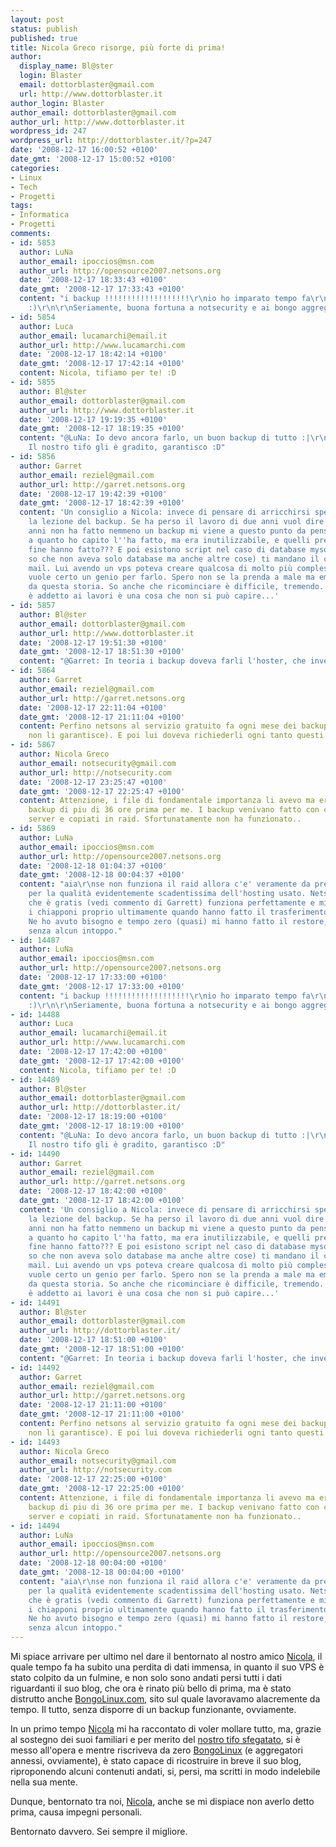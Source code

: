 ```yaml
---
layout: post
status: publish
published: true
title: Nicola Greco risorge, più forte di prima!
author:
  display_name: Bl@ster
  login: Blaster
  email: dottorblaster@gmail.com
  url: http://www.dottorblaster.it
author_login: Blaster
author_email: dottorblaster@gmail.com
author_url: http://www.dottorblaster.it
wordpress_id: 247
wordpress_url: http://dottorblaster.it/?p=247
date: '2008-12-17 16:00:52 +0100'
date_gmt: '2008-12-17 15:00:52 +0100'
categories:
- Linux
- Tech
- Progetti
tags:
- Informatica
- Progetti
comments:
- id: 5853
  author: LuNa
  author_email: ipoccios@msn.com
  author_url: http://opensource2007.netsons.org
  date: '2008-12-17 18:33:43 +0100'
  date_gmt: '2008-12-17 17:33:43 +0100'
  content: "i backup !!!!!!!!!!!!!!!!!!!\r\nio ho imparato tempo fa\r\nNicola NO !
    :)\r\n\r\nSeriamente, buona fortuna a notsecurity e ai bongo aggregatori !"
- id: 5854
  author: Luca
  author_email: lucamarchi@email.it
  author_url: http://www.lucamarchi.com
  date: '2008-12-17 18:42:14 +0100'
  date_gmt: '2008-12-17 17:42:14 +0100'
  content: Nicola, tifiamo per te! :D
- id: 5855
  author: Bl@ster
  author_email: dottorblaster@gmail.com
  author_url: http://www.dottorblaster.it
  date: '2008-12-17 19:19:35 +0100'
  date_gmt: '2008-12-17 18:19:35 +0100'
  content: "@LuNa: Io devo ancora farlo, un buon backup di tutto :|\r\n\r\n@Luca:
    Il nostro tifo gli è gradito, garantisco :D"
- id: 5856
  author: Garret
  author_email: reziel@gmail.com
  author_url: http://garret.netsons.org
  date: '2008-12-17 19:42:39 +0100'
  date_gmt: '2008-12-17 18:42:39 +0100'
  content: 'Un consiglio a Nicola: invece di pensare di arricchirsi spero abbia imparato
    la lezione del backup. Se ha perso il lavoro di due anni vuol dire che in due
    anni non ha fatto nemmeno un backup mi viene a questo punto da pensare. Perchè
    a quanto ho capito l''ha fatto, ma era inutilizzabile, e quelli precedenti che
    fine hanno fatto??? E poi esistono script nel caso di database mysql(ovviamente
    so che non aveva solo database ma anche altre cose) ti mandano il contenuto via
    mail. Lui avendo un vps poteva creare qualcosa di molto più complesso, e non ci
    vuole certo un genio per farlo. Spero non se la prenda a male ma emerge solo questo
    da questa storia. So anche che ricominciare è difficile, tremendo. Per chi non
    è addetto ai lavori è una cosa che non si può capire...'
- id: 5857
  author: Bl@ster
  author_email: dottorblaster@gmail.com
  author_url: http://www.dottorblaster.it
  date: '2008-12-17 19:51:30 +0100'
  date_gmt: '2008-12-17 18:51:30 +0100'
  content: "@Garret: In teoria i backup doveva farli l'hoster, che invece non ha provveduto."
- id: 5864
  author: Garret
  author_email: reziel@gmail.com
  author_url: http://garret.netsons.org
  date: '2008-12-17 22:11:04 +0100'
  date_gmt: '2008-12-17 21:11:04 +0100'
  content: Perfino netsons al servizio gratuito fa ogni mese dei backup(ovviamente
    non li garantisce). E poi lui doveva richiederli ogni tanto questi backup.
- id: 5867
  author: Nicola Greco
  author_email: notsecurity@gmail.com
  author_url: http://notsecurity.com
  date: '2008-12-17 23:25:47 +0100'
  date_gmt: '2008-12-17 22:25:47 +0100'
  content: Attenzione, i file di fondamentale importanza li avevo ma era inutile un
    backup di piu di 36 ore prima per me. I backup venivano fatto con costanza sul
    server e copiati in raid. Sfortunatamente non ha funzionato..
- id: 5869
  author: LuNa
  author_email: ipoccios@msn.com
  author_url: http://opensource2007.netsons.org
  date: '2008-12-18 01:04:37 +0100'
  date_gmt: '2008-12-18 00:04:37 +0100'
  content: "aia\r\nse non funziona il raid allora c'e' veramente da preoccuparsi :\\
    per la qualità evidentemente scadentissima dell'hosting usato. Netsons, con tutto
    che è gratis (vedi commento di Garrett) funziona perfettamente e mi hanno salvato
    i chiapponi proprio ultimamente quando hanno fatto il trasferimento ai nuovi server.
    Ne ho avuto bisogno e tempo zero (quasi) mi hanno fatto il restore, perfetto e
    senza alcun intoppo."
- id: 14487
  author: LuNa
  author_email: ipoccios@msn.com
  author_url: http://opensource2007.netsons.org
  date: '2008-12-17 17:33:00 +0100'
  date_gmt: '2008-12-17 17:33:00 +0100'
  content: "i backup !!!!!!!!!!!!!!!!!!!\r\nio ho imparato tempo fa\r\nNicola NO !
    :)\r\n\r\nSeriamente, buona fortuna a notsecurity e ai bongo aggregatori !"
- id: 14488
  author: Luca
  author_email: lucamarchi@email.it
  author_url: http://www.lucamarchi.com
  date: '2008-12-17 17:42:00 +0100'
  date_gmt: '2008-12-17 17:42:00 +0100'
  content: Nicola, tifiamo per te! :D
- id: 14489
  author: Bl@ster
  author_email: dottorblaster@gmail.com
  author_url: http://dottorblaster.it/
  date: '2008-12-17 18:19:00 +0100'
  date_gmt: '2008-12-17 18:19:00 +0100'
  content: "@LuNa: Io devo ancora farlo, un buon backup di tutto :|\r\n\r\n@Luca:
    Il nostro tifo gli è gradito, garantisco :D"
- id: 14490
  author: Garret
  author_email: reziel@gmail.com
  author_url: http://garret.netsons.org
  date: '2008-12-17 18:42:00 +0100'
  date_gmt: '2008-12-17 18:42:00 +0100'
  content: 'Un consiglio a Nicola: invece di pensare di arricchirsi spero abbia imparato
    la lezione del backup. Se ha perso il lavoro di due anni vuol dire che in due
    anni non ha fatto nemmeno un backup mi viene a questo punto da pensare. Perchè
    a quanto ho capito l''ha fatto, ma era inutilizzabile, e quelli precedenti che
    fine hanno fatto??? E poi esistono script nel caso di database mysql(ovviamente
    so che non aveva solo database ma anche altre cose) ti mandano il contenuto via
    mail. Lui avendo un vps poteva creare qualcosa di molto più complesso, e non ci
    vuole certo un genio per farlo. Spero non se la prenda a male ma emerge solo questo
    da questa storia. So anche che ricominciare è difficile, tremendo. Per chi non
    è addetto ai lavori è una cosa che non si può capire...'
- id: 14491
  author: Bl@ster
  author_email: dottorblaster@gmail.com
  author_url: http://dottorblaster.it/
  date: '2008-12-17 18:51:00 +0100'
  date_gmt: '2008-12-17 18:51:00 +0100'
  content: "@Garret: In teoria i backup doveva farli l'hoster, che invece non ha provveduto."
- id: 14492
  author: Garret
  author_email: reziel@gmail.com
  author_url: http://garret.netsons.org
  date: '2008-12-17 21:11:00 +0100'
  date_gmt: '2008-12-17 21:11:00 +0100'
  content: Perfino netsons al servizio gratuito fa ogni mese dei backup(ovviamente
    non li garantisce). E poi lui doveva richiederli ogni tanto questi backup.
- id: 14493
  author: Nicola Greco
  author_email: notsecurity@gmail.com
  author_url: http://notsecurity.com
  date: '2008-12-17 22:25:00 +0100'
  date_gmt: '2008-12-17 22:25:00 +0100'
  content: Attenzione, i file di fondamentale importanza li avevo ma era inutile un
    backup di piu di 36 ore prima per me. I backup venivano fatto con costanza sul
    server e copiati in raid. Sfortunatamente non ha funzionato..
- id: 14494
  author: LuNa
  author_email: ipoccios@msn.com
  author_url: http://opensource2007.netsons.org
  date: '2008-12-18 00:04:00 +0100'
  date_gmt: '2008-12-18 00:04:00 +0100'
  content: "aia\r\nse non funziona il raid allora c'e' veramente da preoccuparsi :
    per la qualità evidentemente scadentissima dell'hosting usato. Netsons, con tutto
    che è gratis (vedi commento di Garrett) funziona perfettamente e mi hanno salvato
    i chiapponi proprio ultimamente quando hanno fatto il trasferimento ai nuovi server.
    Ne ho avuto bisogno e tempo zero (quasi) mi hanno fatto il restore, perfetto e
    senza alcun intoppo."
---
```

<p>Mi spiace arrivare per ultimo nel dare il bentornato al nostro amico <a href="http://notsecurity.com/">Nicola</a>, il quale tempo fa ha subito una perdita di dati immensa, in quanto il suo VPS è stato colpito da un fulmine, e non solo sono andati persi tutti i dati riguardanti il suo blog, che ora è rinato più bello di prima, ma è stato distrutto anche <a href="http://it.bongolinux.com/">BongoLinux.com</a>, sito sul quale lavoravamo alacremente da tempo. Il tutto, senza disporre di un backup funzionante, ovviamente.</p>
<p>In un primo tempo <a href="http://notsecurity.com/">Nicola</a> mi ha raccontato di voler mollare tutto, ma, grazie al sostegno dei suoi familiari e per merito del <a href="http://notsecurity.com/un-ringraziamento-a-chi-mi-sta-sostenendo/16/12/2008/">nostro tifo sfegatato</a>, si è messo all'opera e mentre riscriveva da zero <a href="http://it.bongolinux.com/">BongoLinux</a> (e aggregatori annessi, ovviamente), è stato capace di ricostruire in breve il suo blog, riproponendo alcuni contenuti andati, si, persi, ma scritti in modo indelebile nella sua mente.</p>
<p>Dunque, bentornato tra noi, <a href="http://notsecurity.com/">Nicola</a>, anche se mi dispiace non averlo detto prima, causa impegni personali.</p>
<p>Bentornato davvero. Sei sempre il migliore.</p>
